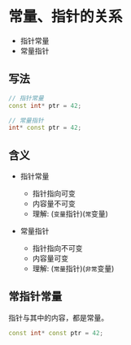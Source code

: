 # 常量、指针的关系

- 指针常量
- 常量指针

## 写法

```cpp
// 指针常量
const int* ptr = 42;

// 常量指针
int* const ptr = 42;
```

## 含义

- 指针常量
    - 指针指向可变
    - 内容量不可变
    - 理解: (`变量`指针)(`常`变量)

- 常量指针
    - 指针指向不可变
    - 内容量可变
    - 理解: (`常量`指针)(`非常`变量)

## 常指针常量

指针与其中的内容，都是常量。

```cpp
const int* const ptr = 42;
```
